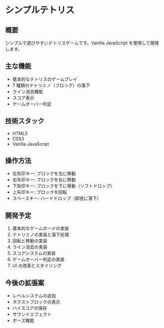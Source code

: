 # シンプルテトリス

## 概要

シンプルで遊びやすいテトリスゲームです。Vanilla JavaScript を使用して開発します。

## 主な機能

- 基本的なテトリスのゲームプレイ
- 7 種類のテトリミノ（ブロック）の落下
- ライン消去機能
- スコア表示
- ゲームオーバー判定

## 技術スタック

- HTML5
- CSS3
- Vanilla JavaScript

## 操作方法

- 左矢印キー: ブロックを左に移動
- 右矢印キー: ブロックを右に移動
- 下矢印キー: ブロックを下に移動（ソフトドロップ）
- 上矢印キー: ブロックを回転
- スペースキー: ハードドロップ（即座に落下）

## 開発予定

1. 基本的なゲームボードの実装
2. テトリミノの実装と落下処理
3. 回転と移動の実装
4. ライン消去の実装
5. スコアシステムの実装
6. ゲームオーバー判定の実装
7. UI の改善とスタイリング

## 今後の拡張案

- レベルシステムの追加
- ネクストブロックの表示
- ハイスコアの保存
- サウンドエフェクト
- ポーズ機能
